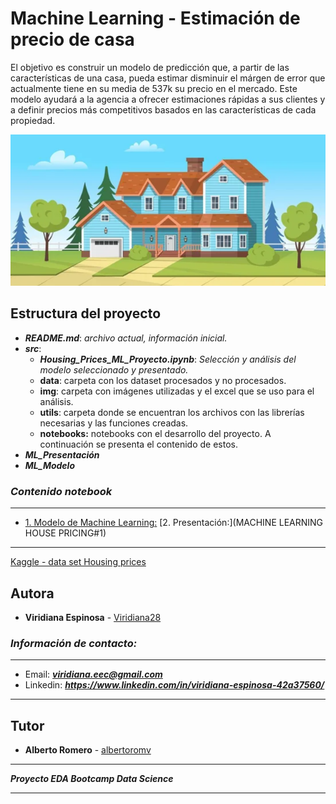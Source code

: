 # Machine Learning - Estimación de precio de casa
El objetivo es construir un modelo de predicción que, a partir de las características de una casa, pueda estimar disminuir el márgen de error que actualmente tiene en su media de 537k su precio en el mercado. Este modelo ayudará a la agencia a ofrecer estimaciones rápidas a sus clientes y a definir precios más competitivos basados en las características de cada propiedad.


<img src="/src/img/Image_2.png"/>


## **Estructura** del proyecto  
- ***README.md***: *archivo actual, información inicial.*
- ***src***:
    - ***Housing_Prices_ML_Proyecto.ipynb***: *Selección y análisis del modelo seleccionado y presentado.*
    - **data**: carpeta con los dataset procesados y no procesados.
    - **img**: carpeta con imágenes utilizadas y el excel que se uso para el análisis. 
    - **utils**: carpeta donde se encuentran los archivos con las librerías necesarias y las funciones creadas.
    - **notebooks:** notebooks con el desarrollo del proyecto. A continuación se presenta el contenido de estos.
- ***ML_Presentación***
- ***ML_Modelo***

### *Contenido notebook* 

---
- [ 1. Modelo de Machine Learning:](Housing_Prices_ML_Proyecto#1)
  [2. Presentación:](MACHINE LEARNING HOUSE PRICING#1)
---


[Kaggle - data set Housing prices](https://www.kaggle.com/datasets/sukhmandeepsinghbrar/housing-price-dataset?select=Housing.csv)

## Autora 

* **Viridiana Espinosa** - [Viridiana28](https://github.com/Viridiana28)

### *Información de contacto:*
___
* Email: ***viridiana.eec@gmail.com***
* Linkedin: ***https://www.linkedin.com/in/viridiana-espinosa-42a37560/***
---

## Tutor

* **Alberto Romero** - [albertoromv](https://github.com/albertoromv/) 


---
***Proyecto EDA Bootcamp Data Science***

---


